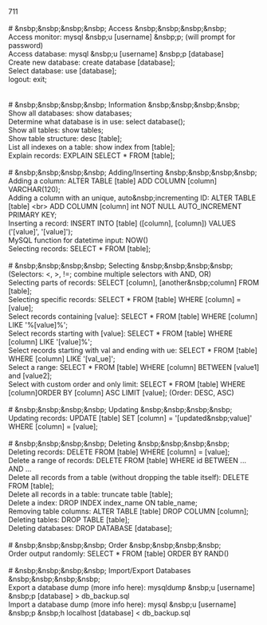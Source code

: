 711<br>
<br>
    # &nsbp;&nsbp;&nsbp;&nsbp; Access &nsbp;&nsbp;&nsbp;&nsbp;<br>
    Access monitor: mysql &nsbp;u [username] &nsbp;p; (will prompt for password)<br>
    Access database: mysql &nsbp;u [username] &nsbp;p [database]<br>
    Create new database: create database [database];<br>
    Select database: use [database];<br>
    logout: exit;<br>
<br>
<br>
    # &nsbp;&nsbp;&nsbp;&nsbp; Information &nsbp;&nsbp;&nsbp;&nsbp;<br>
    Show all databases: show databases;<br>
    Determine what database is in use: select database();<br>
    Show all tables: show tables;<br>
    Show table structure: desc [table];<br>
    List all indexes on a table: show index from [table];<br>
    Explain records: EXPLAIN SELECT * FROM [table];<br>
<br>
    # &nsbp;&nsbp;&nsbp;&nsbp; Adding/Inserting &nsbp;&nsbp;&nsbp;&nsbp;<br>
    Adding a column: ALTER TABLE [table] ADD COLUMN [column] VARCHAR(120);<br>
    Adding a column with an unique, auto&nsbp;incrementing ID: ALTER TABLE [table] \<br>
    ADD COLUMN [column] int NOT NULL AUTO_INCREMENT PRIMARY KEY;<br>
    Inserting a record: INSERT INTO [table] ([column], [column]) VALUES ('[value]', '[value]');<br>
    MySQL function for datetime input: NOW()<br>
    Selecting records: SELECT * FROM [table];<br>
<br>
    # &nsbp;&nsbp;&nsbp;&nsbp; Selecting &nsbp;&nsbp;&nsbp;&nsbp;<br>
            (Selectors: <, >, !=; combine multiple selectors with AND, OR)<br>
    Selecting parts of records: SELECT [column], [another&nsbp;column] FROM [table];<br>
    Selecting specific records: SELECT * FROM [table] WHERE [column] = [value];<br>
    Select records containing [value]: SELECT * FROM [table] WHERE [column] LIKE '%[value]%';<br>
    Select records starting with [value]: SELECT * FROM [table] WHERE [column] LIKE '[value]%';<br>
    Select records starting with val and ending with ue: SELECT * FROM [table] WHERE [column] LIKE '[val_ue]';<br>
    Select a range: SELECT * FROM [table] WHERE [column] BETWEEN [value1] and [value2];<br>
    Select with custom order and only limit: SELECT * FROM [table] WHERE [column]ORDER BY [column] ASC LIMIT [value]; (Order: DESC, ASC)<br>
<br>
    # &nsbp;&nsbp;&nsbp;&nsbp; Updating &nsbp;&nsbp;&nsbp;&nsbp;<br>
    Updating records: UPDATE [table] SET [column] = '[updated&nsbp;value]' WHERE [column] = [value];<br>
<br>
    # &nsbp;&nsbp;&nsbp;&nsbp; Deleting &nsbp;&nsbp;&nsbp;&nsbp;<br>
    Deleting records: DELETE FROM [table] WHERE [column] = [value];<br>
    Delete a range of records: DELETE FROM [table] WHERE id BETWEEN ... AND ...<br>
    Delete all records from a table (without dropping the table itself): DELETE FROM [table];<br>
    Delete all records in a table: truncate table [table];<br>
    Delete a index: DROP INDEX index_name ON table_name;<br>
    Removing table columns: ALTER TABLE [table] DROP COLUMN [column];<br>
    Deleting tables: DROP TABLE [table];<br>
    Deleting databases: DROP DATABASE [database];<br>
<br>
    # &nsbp;&nsbp;&nsbp;&nsbp; Order &nsbp;&nsbp;&nsbp;&nsbp;<br>
    Order output randomly: SELECT * FROM [table] ORDER BY RAND()<br>
    <br>
    # &nsbp;&nsbp;&nsbp;&nsbp; Import/Export Databases &nsbp;&nsbp;&nsbp;&nsbp;<br>
    Export a database dump (more info here): mysqldump &nsbp;u [username] &nsbp;p [database] > db_backup.sql<br>
    Import a database dump (more info here): mysql &nsbp;u [username] &nsbp;p &nsbp;h localhost [database] < db_backup.sql